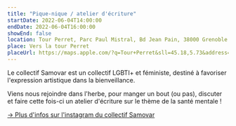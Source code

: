 ```yaml
---
title: "Pique-nique / atelier d'écriture"
startDate: 2022-06-04T14:00:00
endDate: 2022-06-04T16:00:00
showEnd: false
location: Tour Perret, Parc Paul Mistral, Bd Jean Pain, 38000 Grenoble
place: Vers la tour Perret
placeUrl: https://maps.apple.com/?q=Tour+Perret&sll=45.18,5.73&address=Bd+Jean+Pain+38000+Grenoble
---
```


Le collectif Samovar est un collectif LGBTI+ et féministe, destiné à favoriser l'expression artistique dans la bienveillance.

Viens nous rejoindre dans l'herbe, pour manger un bout (ou pas), discuter et faire cette fois-ci un atelier d'écriture sur le thème de la santé mentale !

[→ Plus d'infos sur l'instagram du collectif Samovar](https://www.instagram.com/collectif.samovar/)
